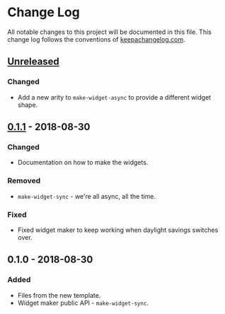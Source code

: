 # Change Log
All notable changes to this project will be documented in this file. This change log follows the conventions of [keepachangelog.com](http://keepachangelog.com/).

## [Unreleased]
### Changed
- Add a new arity to `make-widget-async` to provide a different widget shape.

## [0.1.1] - 2018-08-30
### Changed
- Documentation on how to make the widgets.

### Removed
- `make-widget-sync` - we're all async, all the time.

### Fixed
- Fixed widget maker to keep working when daylight savings switches over.

## 0.1.0 - 2018-08-30
### Added
- Files from the new template.
- Widget maker public API - `make-widget-sync`.

[Unreleased]: https://github.com/your-name/soul-talk/compare/0.1.1...HEAD
[0.1.1]: https://github.com/your-name/soul-talk/compare/0.1.0...0.1.1
